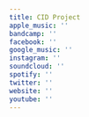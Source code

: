 ```yaml
---
title: CID Project
apple_music: ''
bandcamp: ''
facebook: ''
google_music: ''
instagram: ''
soundcloud: ''
spotify: ''
twitter: ''
website: ''
youtube: ''
---
```


